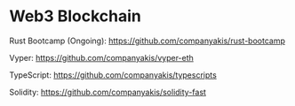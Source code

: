 # Web3 Blockchain

Rust Bootcamp (Ongoing):
https://github.com/companyakis/rust-bootcamp

Vyper:
https://github.com/companyakis/vyper-eth

TypeScript:
https://github.com/companyakis/typescripts

Solidity:
https://github.com/companyakis/solidity-fast

